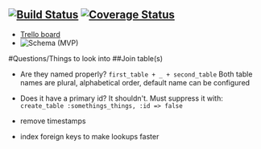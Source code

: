 
[![Build Status](https://travis-ci.org/fab9/devbootcat.svg?branch=development)](https://travis-ci.org/fab9/devbootcat)
[![Coverage Status](https://coveralls.io/repos/fab9/devbootcat/badge.png?branch=model-tests-fab9)](https://coveralls.io/r/fab9/devbootcat?branch=model-tests-fab9)
----

- [Trello board](https://trello.com/b/zlkG8OAa/devbootcat)
- ![Schema (MVP)](http://cl.ly/image/2Z3h2I3G1s2A/Image%202014-06-04%20at%204.36.23%20PM.png "")

#Questions/Things to look into
##Join table(s)
- Are they named properly? `first_table + _ + second_table`
  Both table names are plural, alphabetical order, default name can be configured

- Does it have a primary id? It shouldn't. Must suppress it with:
  `create_table :somethings_things, :id => false`

- remove timestamps
- index foreign keys to make lookups faster





